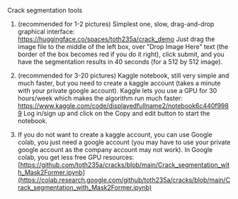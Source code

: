 Crack segmentation tools

1. (recommended for 1-2 pictures) Simplest one, slow, drag-and-drop graphical interface:
   https://huggingface.co/spaces/toth235a/crack_demo
   Just drag the image file to the middle of the left box, over "Drop Image Here" text (the border of the box becomes red if you do it right), click submit, and you have the segmentation results in 40 seconds (for a 512 by 512 image).
   
2. (recommended for 3-20 pictures) Kaggle notebook, still very simple and much faster, but you need to create a kaggle account (takes a minute with your private google account). Kaggle lets you use a GPU for 30 hours/week which makes the algorithm run much faster:
   https://www.kaggle.com/code/displayedfullname2/notebook6c440f9989
   Log in/sign up and click on the Copy and edit button to start the notebook.
  
3. If you do not want to create a kaggle account, you can use Google colab, you just need a google account (you may have to use your private google account as the company account may not work). In Google colab, you get less free GPU resources:
   [https://github.com/toth235a/cracks/blob/main/Crack_segmentation_with_Mask2Former.ipynb](https://colab.research.google.com/github/toth235a/cracks/blob/main/Crack_segmentation_with_Mask2Former.ipynb)
